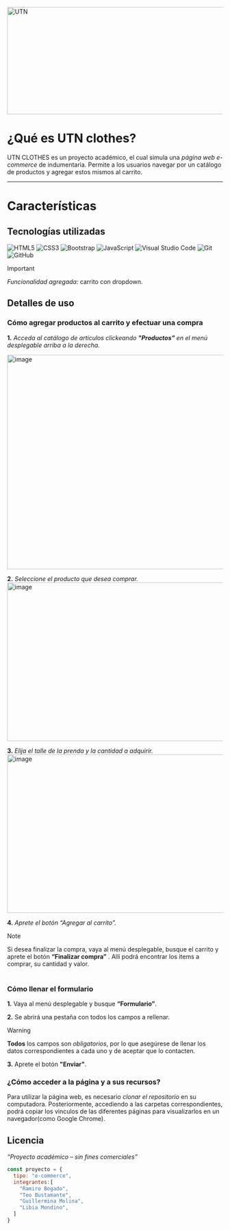 <img width="1000" height="250" alt="UTN" src="https://github.com/user-attachments/assets/eaf4bc5f-346e-4171-9013-54aef40f4cbc" />

# ¿Qué es UTN clothes?
UTN CLOTHES es un proyecto académico, el cual simula una *página web e-commerce* de indumentaria. Permite a los usuarios navegar por un catálogo de productos y agregar estos mismos al carrito. 

---------------
# Características

## Tecnologías utilizadas

![HTML5](https://img.shields.io/badge/html5-%23E34F26.svg?style=for-the-badge&logo=html5&logoColor=white)
![CSS3](https://img.shields.io/badge/css3-%231572B6.svg?style=for-the-badge&logo=css3&logoColor=white)
![Bootstrap](https://img.shields.io/badge/bootstrap-%238511FA.svg?style=for-the-badge&logo=bootstrap&logoColor=white)
![JavaScript](https://img.shields.io/badge/javascript-%23323330.svg?style=for-the-badge&logo=javascript&logoColor=%23F7DF1E)
![Visual Studio Code](https://img.shields.io/badge/Visual%20Studio%20Code-0078d7.svg?style=for-the-badge&logo=visual-studio-code&logoColor=white)
![Git](https://img.shields.io/badge/git-%23F05033.svg?style=for-the-badge&logo=git&logoColor=white)
![GitHub](https://img.shields.io/badge/github-%23121011.svg?style=for-the-badge&logo=github&logoColor=white)

> [!IMPORTANT]
> *Funcionalidad agregada:* carrito con dropdown.

## Detalles de uso
### Cómo agregar productos al carrito y efectuar una compra

**1.** *Acceda al catálogo de artículos clickeando **"Productos"** en el menú desplegable arriba a la derecha.*

<img width="700" height="500" alt="image" src="https://github.com/user-attachments/assets/b0e723a3-1cbf-4578-9580-4e7edac3c7ee" />

**2.** *Seleccione el producto que desea comprar.*
<img width="700" height="370" alt="image" src="https://github.com/user-attachments/assets/2d6e0d31-f49f-4b37-989c-1f9e6aaaa77d" />

**3.** *Elija el talle de la prenda y la cantidad a adquirir.*
<img width="700" height="370" alt="image" src="https://github.com/user-attachments/assets/76b81b56-c713-446d-8162-e74ae7837660" />


**4.** *Aprete el botón “Agregar al carrito”.*

> [!NOTE]
> Si desea finalizar la compra, vaya al menú desplegable, busque el carrito y aprete el botón **“Finalizar compra”** . Allí podrá encontrar los items a comprar, su cantidad y valor.
<br><br>
### Cómo llenar el formulario

**1.** Vaya al menú desplegable y busque **“Formulario”**.

**2.** Se abrirá una pestaña con todos los campos a rellenar.
> [!WARNING]
> **Todos** los campos son *obligatorios*, por lo que asegúrese de llenar los datos correspondientes a cada uno y de aceptar que lo contacten. 


**3.** Aprete el botón **"Enviar"**.



### ¿Cómo acceder a la página y a sus recursos?
Para utilizar la página web, es necesario *clonar el repositorio* en su computadora. Posteriormente, accediendo a las carpetas correspondientes, podrá copiar los vinculos de las diferentes páginas para visualizarlos en un navegador(como Google Chrome).

## Licencia
*“Proyecto académico – sin fines comerciales”*
```javascript
const proyecto = {
  tipo: "e-commerce",
  integrantes:[
    "Ramiro Bogado",
    "Teo Bustamante",
    "Guillermina Molina",
    "Libia Mondino",
  ]
}
```


